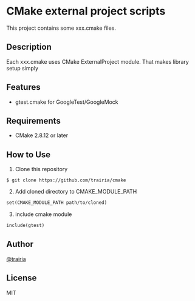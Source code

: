 # CMake external project scripts

This project contains some xxx.cmake files.

## Description

Each xxx.cmake uses CMake ExternalProject module.
That makes library setup simply

## Features

- gtest.cmake for GoogleTest/GoogleMock

## Requirements

- CMake 2.8.12 or later

## How to Use

1. Clone this repository

```
$ git clone https://github.com/trairia/cmake
```

2. Add cloned directory to CMAKE_MODULE_PATH

```CMakeLists.txt
set(CMAKE_MODULE_PATH path/to/cloned)
```

3. include cmake module

```CMakeLists.txt
include(gtest)
```

## Author

[@trairia](https://twitter.com/trairia)

## License

MIT